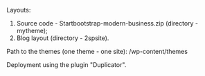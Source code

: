 Layouts:
1. Source code - Startbootstrap-modern-business.zip (directory - mytheme);
2. Blog layout (directory - 2spsite).

Path to the themes (one theme - one site):
/wp-content/themes

Deployment using the plugin "Duplicator".